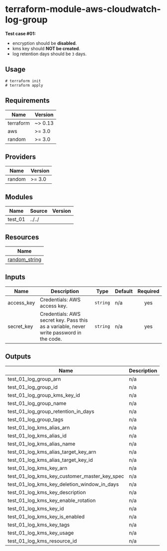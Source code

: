 # terraform-module-aws-cloudwatch-log-group

**Test case #01:**

- encryption should be **disabled**.
- kms key should **NOT be created**.
- log retention days should be `3` days.

## Usage

```
# terraform init
# terraform apply
```

<!-- BEGINNING OF PRE-COMMIT-TERRAFORM DOCS HOOK -->
## Requirements

| Name | Version |
|------|---------|
| terraform | ~> 0.13 |
| aws | >= 3.0 |
| random | >= 3.0 |

## Providers

| Name | Version |
|------|---------|
| random | >= 3.0 |

## Modules

| Name | Source | Version |
|------|--------|---------|
| test_01 | ../../ |  |

## Resources

| Name |
|------|
| [random_string](https://registry.terraform.io/providers/hashicorp/random/latest/docs/resources/string) |

## Inputs

| Name | Description | Type | Default | Required |
|------|-------------|------|---------|:--------:|
| access\_key | Credentials: AWS access key. | `string` | n/a | yes |
| secret\_key | Credentials: AWS secret key. Pass this as a variable, never write password in the code. | `string` | n/a | yes |

## Outputs

| Name | Description |
|------|-------------|
| test\_01\_log\_group\_arn | n/a |
| test\_01\_log\_group\_id | n/a |
| test\_01\_log\_group\_kms\_key\_id | n/a |
| test\_01\_log\_group\_name | n/a |
| test\_01\_log\_group\_retention\_in\_days | n/a |
| test\_01\_log\_group\_tags | n/a |
| test\_01\_log\_kms\_alias\_arn | n/a |
| test\_01\_log\_kms\_alias\_id | n/a |
| test\_01\_log\_kms\_alias\_name | n/a |
| test\_01\_log\_kms\_alias\_target\_key\_arn | n/a |
| test\_01\_log\_kms\_alias\_target\_key\_id | n/a |
| test\_01\_log\_kms\_key\_arn | n/a |
| test\_01\_log\_kms\_key\_customer\_master\_key\_spec | n/a |
| test\_01\_log\_kms\_key\_deletion\_window\_in\_days | n/a |
| test\_01\_log\_kms\_key\_description | n/a |
| test\_01\_log\_kms\_key\_enable\_rotation | n/a |
| test\_01\_log\_kms\_key\_id | n/a |
| test\_01\_log\_kms\_key\_is\_enabled | n/a |
| test\_01\_log\_kms\_key\_tags | n/a |
| test\_01\_log\_kms\_key\_usage | n/a |
| test\_01\_log\_kms\_resource\_id | n/a |
<!-- END OF PRE-COMMIT-TERRAFORM DOCS HOOK -->

